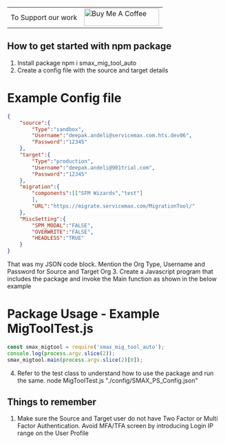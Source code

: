 <centre>
<table border='0px'>
    <tr>
        <td>To Support our work</td>
        <td><a href="https://www.buymeacoffee.com/Lifeonauto" target="_blank"><img src="https://cdn.buymeacoffee.com/buttons/default-orange.png" alt="Buy Me A Coffee" height="41" width="174"></a></td>
    </tr>
</table>
</centre>


## How to get started with npm package
1. Install package npm i smax_mig_tool_auto
2. Create a config file with the source and target details
    
Example Config file
===============
```json
{
    "source":{
        "Type":"sandbox",
        "Username":"deepak.andeli@servicemax.com.hts.dev06",
        "Password":"12345"
    },
    "target":{
        "Type":"production",
        "Username":"deepak.andeli@901trial.com",
        "Password":"12345"
    },
    "migration":{
        "components":[["SFM Wizards","test"]                        
        ],
        "URL":"https://migrate.servicemax.com/MigrationTool/"
    },
    "MiscSetting":{
        "SPM_MODAL":"FALSE",
        "OVERWRITE":"FALSE",
        "HEADLESS":"TRUE"
    }
}
```

That was my JSON code block.
    Mention the Org Type, Username and Password for Source and Target Org
3. Create a Javascript program that includes the package and invoke the Main function as shown in the below example

Package Usage - Example MigToolTest.js
===============
```js
const smax_migtool = require('smax_mig_tool_auto');
console.log(process.argv.slice(2));
smax_migtool.main(process.argv.slice(2)[0]);
```
4. Refer to the test class to understand how to use the package and run the same.
node MigToolTest.js "./config/SMAX_PS_Config.json"



## Things to remember
1. Make sure the Source and Target user do not have Two Factor or Multi Factor Authentication. Avoid MFA/TFA screen by introducing Login IP range on the User Profile